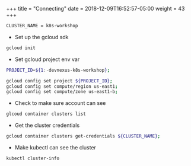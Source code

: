 +++
title = "Connecting"
date = 2018-12-09T16:52:57-05:00
weight = 43
+++


```bash
CLUSTER_NAME = k8s-workshop
```

* Set up the gcloud sdk

```bash
gcloud init
```

* Set gcloud project env var

```bash
PROJECT_ID=${1:-devnexus-k8s-workshop};

gcloud config set project ${PROJECT_ID};
gcloud config set compute/region us-east1;
gcloud config set compute/zone us-east1-b;
```

* Check to make sure account can see 

```bash
glcoud container clusters list
```

* Get the cluster credentials 

```bash
gcloud container clusters get-credentials ${CLUSTER_NAME};
```

* Make kubectl can see the cluster

```bash
kubectl cluster-info
```